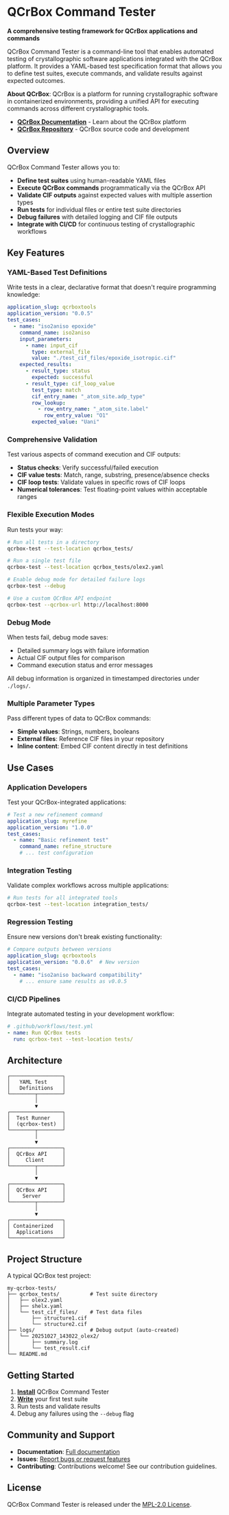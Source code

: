 # QCrBox Command Tester

**A comprehensive testing framework for QCrBox applications and commands**

QCrBox Command Tester is a command-line tool that enables automated testing of crystallographic software applications integrated with the QCrBox platform. It provides a YAML-based test specification format that allows you to define test suites, execute commands, and validate results against expected outcomes.

**About QCrBox**: QCrBox is a platform for running crystallographic software in containerized environments, providing a unified API for executing commands across different crystallographic tools.

- **[QCrBox Documentation](https://qcrbox.github.io/QCrBox/)** - Learn about the QCrBox platform
- **[QCrBox Repository](https://github.com/QCrBox/QCrBox)** - QCrBox source code and development

## Overview

QCrBox Command Tester allows you to:

- **Define test suites** using human-readable YAML files
- **Execute QCrBox commands** programmatically via the QCrBox API
- **Validate CIF outputs** against expected values with multiple assertion types
- **Run tests** for individual files or entire test suite directories
- **Debug failures** with detailed logging and CIF file outputs
- **Integrate with CI/CD** for continuous testing of crystallographic workflows

## Key Features

### YAML-Based Test Definitions

Write tests in a clear, declarative format that doesn't require programming knowledge:

```yaml
application_slug: qcrboxtools
application_version: "0.0.5"
test_cases:
  - name: "iso2aniso epoxide"
    command_name: iso2aniso
    input_parameters:
      - name: input_cif
        type: external_file
        value: "./test_cif_files/epoxide_isotropic.cif"
    expected_results:
      - result_type: status
        expected: successful
      - result_type: cif_loop_value
        test_type: match
        cif_entry_name: "_atom_site.adp_type"
        row_lookup:
          - row_entry_name: "_atom_site.label"
            row_entry_value: "O1"
        expected_value: "Uani"
```

### Comprehensive Validation

Test various aspects of command execution and CIF outputs:

- **Status checks**: Verify successful/failed execution
- **CIF value tests**: Match, range, substring, presence/absence checks
- **CIF loop tests**: Validate values in specific rows of CIF loops
- **Numerical tolerances**: Test floating-point values within acceptable ranges

### Flexible Execution Modes

Run tests your way:

```bash
# Run all tests in a directory
qcrbox-test --test-location qcrbox_tests/

# Run a single test file
qcrbox-test --test-location qcrbox_tests/olex2.yaml

# Enable debug mode for detailed failure logs
qcrbox-test --debug

# Use a custom QCrBox API endpoint
qcrbox-test --qcrbox-url http://localhost:8000
```

### Debug Mode

When tests fail, debug mode saves:

- Detailed summary logs with failure information
- Actual CIF output files for comparison
- Command execution status and error messages

All debug information is organized in timestamped directories under `./logs/`.

### Multiple Parameter Types

Pass different types of data to QCrBox commands:

- **Simple values**: Strings, numbers, booleans
- **External files**: Reference CIF files in your repository
- **Inline content**: Embed CIF content directly in test definitions

## Use Cases

### Application Developers

Test your QCrBox-integrated applications:

```yaml
# Test a new refinement command
application_slug: myrefine
application_version: "1.0.0"
test_cases:
  - name: "Basic refinement test"
    command_name: refine_structure
    # ... test configuration
```

### Integration Testing

Validate complex workflows across multiple applications:

```bash
# Run tests for all integrated tools
qcrbox-test --test-location integration_tests/
```

### Regression Testing

Ensure new versions don't break existing functionality:

```yaml
# Compare outputs between versions
application_slug: qcrboxtools
application_version: "0.0.6"  # New version
test_cases:
  - name: "iso2aniso backward compatibility"
    # ... ensure same results as v0.0.5
```

### CI/CD Pipelines

Integrate automated testing in your development workflow:

```yaml
# .github/workflows/test.yml
- name: Run QCrBox tests
  run: qcrbox-test --test-location tests/
```

## Architecture

```
┌─────────────────┐
│   YAML Test     │
│   Definitions   │
└────────┬────────┘
         │
         ▼
┌─────────────────┐
│  Test Runner    │
│  (qcrbox-test)  │
└────────┬────────┘
         │
         ▼
┌─────────────────┐
│  QCrBox API     │
│     Client      │
└────────┬────────┘
         │
         ▼
┌─────────────────┐
│  QCrBox API     │
│    Server       │
└────────┬────────┘
         │
         ▼
┌─────────────────┐
│ Containerized   │
│  Applications   │
└─────────────────┘
```

## Project Structure

A typical QCrBox test project:

```
my-qcrbox-tests/
├── qcrbox_tests/          # Test suite directory
│   ├── olex2.yaml
│   ├── shelx.yaml
│   └── test_cif_files/    # Test data files
│       ├── structure1.cif
│       └── structure2.cif
├── logs/                  # Debug output (auto-created)
│   └── 20251027_143022_olex2/
│       ├── summary.log
│       └── test_result.cif
└── README.md
```

## Getting Started

1. **[Install](installation.md)** QCrBox Command Tester
2. **[Write](yaml-format.md)** your first test suite
3. Run tests and validate results
4. Debug any failures using the `--debug` flag

## Community and Support

- **Documentation**: [Full documentation](https://github.com/Niolon/qcrbox_cmd_tester)
- **Issues**: [Report bugs or request features](https://github.com/Niolon/qcrbox_cmd_tester/issues)
- **Contributing**: Contributions welcome! See our contribution guidelines.

## License

QCrBox Command Tester is released under the [MPL-2.0 License](https://mozilla.org/MPL/2.0/).
